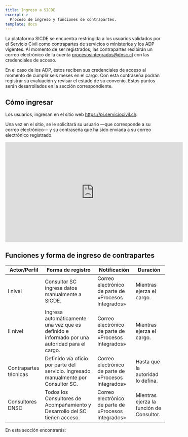 ```yaml
---
title: Ingreso a SICDE
excerpt: >-
  Proceso de ingreso y funciones de contrapartes.
template: docs
---
```

La plataforma SICDE se encuentra restringida a los usuarios validados por el Servicio Civil como contrapartes de servicios o ministerios y los ADP vigentes.
Al momento de ser registrados, las contrapartes recibirán un correo electrónico de la cuenta procesosintegrados@dnsc.cl con las credenciales de acceso.

En el caso de los ADP, éstos reciben sus credenciales de acceso al momento de cumplir seis meses en el cargo. Con esta contraseña podrán registrar su evaluación y revisar el estado de su convenio. Estos puntos serán desarrollados en la sección correspondiente.

## Cómo ingresar
Los usuarios, ingresan en el sitio web https://pi.serviciocivil.cl/.

Una vez en el sitio, se le solicitará su usuario —que corresponde a su correo electrónico— y su contraseña que ha sido enviada a su correo electrónico registrado.

<iframe width="560" height="315" src="https://www.youtube-nocookie.com/embed/USc0qSMXs4o" frameborder="0" allow="accelerometer; autoplay; clipboard-write; encrypted-media; gyroscope; picture-in-picture" allowfullscreen></iframe>

## Funciones y forma de ingreso de contrapartes

| Actor/Perfil          | Forma de registro                                                                            | Notificación                                         | Duración                                 |
|-----------------------|----------------------------------------------------------------------------------------------|------------------------------------------------------|------------------------------------------|
| I nivel               | Consultor SC ingresa datos manualmente a SICDE.                                              | Correo electrónico de parte de «Procesos Integrados» | Mientras ejerza el cargo.                |
| II nivel              | Ingresa automáticamente una vez que es definido e informado por una autoridad para el cargo. | Correo electrónico de parte de «Procesos Integrados» | Mientras ejerza el cargo.                |
| Contrapartes técnicas | Definido vía oficio por parte del servicio. Ingresado manualmente por Consultor SC.          | Correo electrónico de parte de «Procesos Integrados» | Hasta que la autoridad lo defina.        |
| Consultores DNSC      | Todos los Consultores de Acompañamiento y Desarrollo del SC tienen acceso.                   | Correo electrónico de parte de «Procesos Integrados» | Mientras ejerza la función de Consultor. |

En esta sección encontrarás: